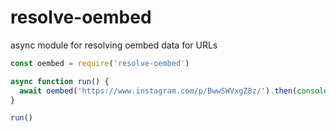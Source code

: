 # resolve-oembed

async module for resolving oembed data for URLs

```javascript
const oembed = require('resolve-oembed')

async function run() {
  await oembed('https://www.instagram.com/p/BwwSWVxgZ8z/').then(console.log)
}

run()
```
